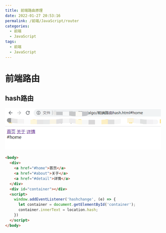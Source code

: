 ```yaml
---
title: 前端路由原理
date: 2022-01-27 20:53:16
permalink: /前端/JavaScript/router
categories:
  - 前端
  - JavaScript
tags:
  - 前端
  - JavaScript
---
```

# 前端路由

## hash路由
![images](images/router/router01.png)
```html
<body>
  <div>
    <a href="#home">首页</a>
    <a href="#about">关于</a>
    <a href="#detail">详情</a>
  </div>
  <div id="container"></div>
  <script>
    window.addEventListener('hashchange', (e) => {
      let container = document.getElementById('container');
      container.innerText = location.hash;
    })
  </script>
</body>
```